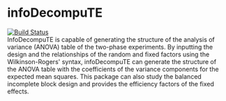 infoDecompuTE
=============
[![Build Status](https://travis-ci.org/kcha193/infoDecompuTE.png?branch=master)](https://travis-ci.org/kcha193/infoDecompuTE)  
InfoDecompuTE is capable of generating the structure of the analysis of variance (ANOVA) table of the two-phase experiments. By inputting the design and the relationships of the random and fixed factors using the Wilkinson-Rogers' syntax, infoDecompuTE can generate the structure of the ANOVA table with the coefficients of the variance components for the expected mean squares. This package can also study the balanced incomplete block design and provides the efficiency factors of the fixed effects.
